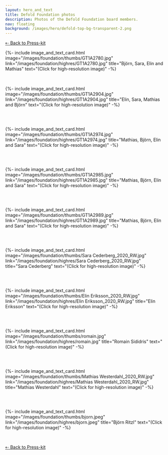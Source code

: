 ```yaml
---
layout: hero_and_text
title: Defold Foundation photos
description: Photos of the Defold Foundation board members.
nav: floating
background: /images/hero/defold-top-bg-transparent-2.png
---
```


[⇠ Back to Press-kit](/press-kit)

<div style="display: grid; grid-template-columns: repeat(auto-fit, minmax(267px, 1fr)); grid-gap: 2rem; padding: 0px;">
{%- include image_and_text_card.html image="/images/foundation/thumbs/GT1A2780.jpg" link="/images/foundation/highres/GT1A2780.jpg" title="Björn, Sara, Elin and Mathias" text="(Click for high-resolution image)" -%}

{%- include image_and_text_card.html image="/images/foundation/thumbs/GT1A2904.jpg" link="/images/foundation/highres/GT1A2904.jpg" title="Elin, Sara, Mathias and Björn" text="(Click for high-resolution image)" -%}

{%- include image_and_text_card.html image="/images/foundation/thumbs/GT1A2974.jpg" link="/images/foundation/highres/GT1A2974.jpg" title="Mathias, Björn, Elin and Sara" text="(Click for high-resolution image)" -%}

{%- include image_and_text_card.html image="/images/foundation/thumbs/GT1A2985.jpg" link="/images/foundation/highres/GT1A2985.jpg" title="Mathias, Björn, Elin and Sara" text="(Click for high-resolution image)" -%}

{%- include image_and_text_card.html image="/images/foundation/thumbs/GT1A2989.jpg" link="/images/foundation/highres/GT1A2989.jpg" title="Mathias, Björn, Elin and Sara" text="(Click for high-resolution image)" -%}

{%- include image_and_text_card.html image="/images/foundation/thumbs/Sara Cederberg_2020_RW.jpg" link="/images/foundation/highres/Sara Cederberg_2020_RW.jpg" title="Sara Cederberg" text="(Click for high-resolution image)" -%}

{%- include image_and_text_card.html image="/images/foundation/thumbs/Elin Eriksson_2020_RW.jpg" link="/images/foundation/highres/Elin Eriksson_2020_RW.jpg" title="Elin Eriksson" text="(Click for high-resolution image)" -%}

{%- include image_and_text_card.html image="/images/foundation/thumbs/romain.jpg" link="/images/foundation/highres/romain.jpg" title="Romain Sididris" text="(Click for high-resolution image)" -%}

{%- include image_and_text_card.html image="/images/foundation/thumbs/Mathias Westerdahl_2020_RW.jpg" link="/images/foundation/highres/Mathias Westerdahl_2020_RW.jpg" title="Mathias Westerdahl" text="(Click for high-resolution image)" -%}

{%- include image_and_text_card.html image="/images/foundation/thumbs/bjorn.jpeg" link="/images/foundation/highres/bjorn.jpeg" title="Björn Ritzl" text="(Click for high-resolution image)" -%}

</div>

<br/>

[⇠ Back to Press-kit](/press-kit)

